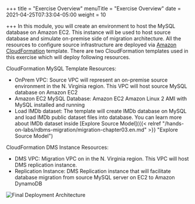+++
title = "Exercise Overview"
menuTitle = "Exercise Overview"
date = 2021-04-25T07:33:04-05:00
weight = 10

+++
In this module, you will create an environment to host the MySQL database on Amazon EC2. This instance will be used to host source database and simulate on-premise side of migration architecture.
All the resources to configure source infrastructure are deployed via [Amazon CloudFormation](https://aws.amazon.com/cloudformation/) template.
There are two CloudFormation templates used in this exercise which will deploy following resources.

CloudFormation MySQL Template Resources:
  - OnPrem VPC: Source VPC will represent an on-premise source environment in the N. Virginia region. This VPC will host source MySQL database on Amazon EC2
  - Amazon EC2 MySQL Database: Amazon EC2 Amazon Linux 2 AMI with MySQL installed and running
  - Load IMDb dataset: The template will create IMDb database on MySQL and load IMDb public dataset files into database. You can learn more about IMDb dataset inside [Explore Source Model]({{< relref "/hands-on-labs/rdbms-migration/migration-chapter03.en.md" >}} "Explore Source Model")


CloudFormation DMS Instance Resources:
  - DMS VPC:  Migration VPC on in the N. Virginia region. This VPC will host DMS replication instance.
  - Replication Instance: DMS Replication instance that will facilitate database migration from source MySQL server on EC2 to Amazon DynamoDB

![Final Deployment Architecture](/images/migration-environment.png)
